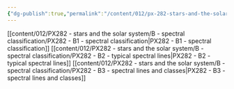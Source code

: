 ```yaml
---
{"dg-publish":true,"permalink":"/content/012/px-282-stars-and-the-solar-system/b-spectral-classification/b-stellar-spectroscopy-and-classification/","noteIcon":"1","created":"2024-11-25T10:50:32.000+00:00","updated":"2024-12-03T10:05:59.433+00:00"}
---
```


[[content/012/PX282 - stars and the solar system/B - spectral classification/PX282 - B1 - spectral classification\|PX282 - B1 - spectral classification]]
[[content/012/PX282 - stars and the solar system/B - spectral classification/PX282 - B2 - typical spectral lines\|PX282 - B2 - typical spectral lines]]
[[content/012/PX282 - stars and the solar system/B - spectral classification/PX282 - B3 - spectral lines and classes\|PX282 - B3 - spectral lines and classes]]
